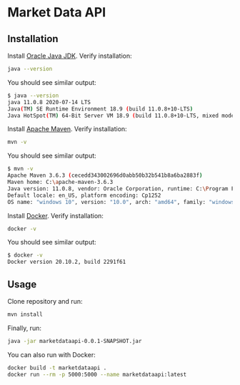 # Market Data API

## Installation

Install [Oracle Java JDK](https://www.java.com/en/).
Verify installation:
```bash
java --version
```
You should see similar output:
```bash
$ java --version
java 11.0.8 2020-07-14 LTS
Java(TM) SE Runtime Environment 18.9 (build 11.0.8+10-LTS)
Java HotSpot(TM) 64-Bit Server VM 18.9 (build 11.0.8+10-LTS, mixed mode)
```

Install [Apache Maven](https://maven.apache.org/).
Verify installation:
```bash
mvn -v
```
You should see similar output:
```bash
$ mvn -v
Apache Maven 3.6.3 (cecedd343002696d0abb50b32b541b8a6ba2883f)
Maven home: C:\apache-maven-3.6.3
Java version: 11.0.8, vendor: Oracle Corporation, runtime: C:\Program Files\Java\jdk-11.0.8
Default locale: en_US, platform encoding: Cp1252
OS name: "windows 10", version: "10.0", arch: "amd64", family: "windows"
```

Install [Docker](https://www.docker.com/).
Verify installation:
```bash
docker -v
```

You should see similar output:
```bash
$ docker -v
Docker version 20.10.2, build 2291f61
```

## Usage

Clone repository and run:
```bash
mvn install
```

Finally, run:
```bash
java -jar marketdataapi-0.0.1-SNAPSHOT.jar
```

You can also run with Docker:
```bash
docker build -t marketdataapi .
docker run --rm -p 5000:5000 --name marketdataapi:latest
